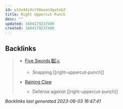 ```yaml
---
id: y14x44j4ct50ueon3gatxb2
title: Right Uppercut Punch
desc: ""
updated: 1684179237480
created: 1684179237480
---
```


## Backlinks

> - [Five Swords 5️⃣⚔️](..\techniques\five-swords.md)
>   - Snapping [[right-uppercut-punch]]
>    
> - [Raining Claw](..\techniques\raining-claw.md)
>   - Defense against [[right-uppercut-punch]]

_Backlinks last generated 2023-06-03 16:47:41_
